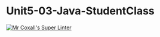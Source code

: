 # Unit5-03-Java-StudentClass
[![Mr Coxall's Super Linter](https://github.com/ICS4U-Programming-AdrijanV/Unit5-03-Java-StudentClass/workflows/Mr%20Coxall's%20Super%20Linter/badge.svg)](https://github.com/ICS4U-Programming-AdrijanV/Unit5-03-Java-StudentClass/actions/)
